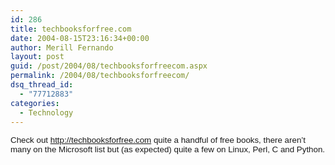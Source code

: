 ```yaml
---
id: 286
title: techbooksforfree.com
date: 2004-08-15T23:16:34+00:00
author: Merill Fernando
layout: post
guid: /post/2004/08/techbooksforfreecom.aspx
permalink: /2004/08/techbooksforfreecom/
dsq_thread_id:
  - "77712883"
categories:
  - Technology
---
```



<div class=Section1>

<p class=MsoNormal><font size=2 face=Arial><span style='font-size:10.0pt;
font-family:Arial'>Check out <a href="http://techbooksforfree.com/">http://techbooksforfree.com</a>
quite a handful of free books, there aren&#8217;t many on the Microsoft list
but (as expected) quite a few on Linux, Perl, C and Python.<o:p></o:p></span></font></p>

</div>


